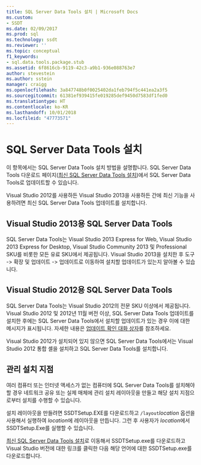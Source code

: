```yaml
---
title: SQL Server Data Tools 설치 | Microsoft Docs
ms.custom:
- SSDT
ms.date: 02/09/2017
ms.prod: sql
ms.technology: ssdt
ms.reviewer: ''
ms.topic: conceptual
f1_keywords:
- sql.data.tools.package.stub
ms.assetid: 6f8616cb-9119-42c3-a9b1-936e088763e7
author: stevestein
ms.author: sstein
manager: craigg
ms.openlocfilehash: 3a847748b0f0025402da1feb794f5c441ea2a3f5
ms.sourcegitcommit: 61381ef939415fe019285def9450d7583df1fed0
ms.translationtype: HT
ms.contentlocale: ko-KR
ms.lasthandoff: 10/01/2018
ms.locfileid: "47773571"
---
```

# <a name="install-sql-server-data-tools"></a>SQL Server Data Tools 설치
이 항목에서는 SQL Server Data Tools 설치 방법을 설명합니다. SQL Server Data Tools 다운로드 페이지([최신 SQL Server Data Tools 설치](http://go.microsoft.com/fwlink/?LinkID=616714))에서 SQL Server Data Tools로 업데이트할 수 있습니다.  
  
Visual Studio 2012를 사용하든 Visual Studio 2013을 사용하든 간에 최신 기능을 사용하려면 최신 SQL Server Data Tools 업데이트를 설치합니다.  
  
## <a name="sql-server-data-tools-for-visual-studio-2013"></a>Visual Studio 2013용 SQL Server Data Tools  
SQL Server Data Tools는 Visual Studio 2013 Express for Web, Visual Studio 2013 Express for Desktop, Visual Studio Community 2013 및 Professional SKU를 비롯한 모든 유료 SKU에서 제공됩니다. Visual Studio 2013을 설치한 후 도구 -> 확장 및 업데이트 -> 업데이트로 이동하여 설치할 업데이트가 있는지 알아볼 수 있습니다.  
  
## <a name="sql-server-data-tools-for-visual-studio-2012"></a>Visual Studio 2012용 SQL Server Data Tools  
SQL Server Data Tools는 Visual Studio 2012의 전문 SKU 이상에서 제공됩니다. Visual Studio 2012 및 2012년 11월 버전 이상, SQL Server Data Tools 업데이트를 설치한 후에는 SQL Server Data Tools에서 설치할 업데이트가 있는 경우 이에 대한 메시지가 표시됩니다. 자세한 내용은 [업데이트 확인 대화 상자](../ssdt/check-for-updates-dialog-box.md)를 참조하세요.  
  
Visual Studio 2012가 설치되어 있지 않으면 SQL Server Data Tools에서는 Visual Studio 2012 통합 셸을 설치하고 SQL Server Data Tools를 설치합니다.  
  
## <a name="administrative-installation-point"></a>관리 설치 지점  
여러 컴퓨터 또는 인터넷 액세스가 없는 컴퓨터에 SQL Server Data Tools를 설치해야 할 경우 네트워크 공유 또는 실제 매체에 관리 설치 레이아웃을 만들고 해당 설치 지점으로부터 설치를 수행할 수 있습니다.  
  
설치 레이아웃을 만들려면 SSDTSetup.EXE를 다운로드하고 `/layout`*location* 옵션을 사용해서 실행하여 *location*에 레이아웃을 만듭니다. 그런 후 사용자가 *location*에서 SSDTSetup.Exe를 실행할 수 있습니다.  
  
[최신 SQL Server Data Tools 설치](http://go.microsoft.com/fwlink/?LinkID=616714)로 이동해서 SSDTSetup.exe를 다운로드하고 Visual Studio 버전에 대한 링크를 클릭한 다음 해당 언어에 대한 SSDTSetup.exe를 다운로드합니다.  
  
